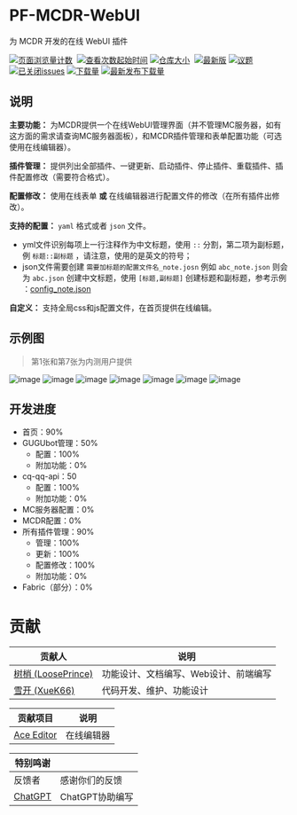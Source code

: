 # PF-MCDR-WebUI
为 MCDR 开发的在线 WebUI 插件

[![页面浏览量计数](https://badges.toozhao.com/badges/01JC0ZMB6718E924N6H2FEZRC5/green.svg)](/) 
[![查看次数起始时间](https://img.shields.io/badge/查看次数统计起始于-2024%2F11%2F06-2?style=flat-square)](/)
[![仓库大小](https://img.shields.io/github/repo-size/LoosePrince/PF-MCDR-WebUI?style=flat-square&label=仓库占用)](/) 
[![最新版](https://img.shields.io/github/v/release/LoosePrince/PF-MCDR-WebUI?style=flat-square&label=最新版)](https://github.com/LoosePrince/PF-MCDR-WebUI/releases/latest/)
[![议题](https://img.shields.io/github/issues/LoosePrince/PF-MCDR-WebUI?style=flat-square&label=Issues)](https://github.com/LoosePrince/PF-MCDR-WebUI/issues) 
[![已关闭issues](https://img.shields.io/github/issues-closed/LoosePrince/PF-MCDR-WebUI?style=flat-square&label=已关闭%20Issues)](https://github.com/LoosePrince/PF-MCDR-WebUI/issues?q=is%3Aissue+is%3Aclosed)
[![下载量](https://img.shields.io/github/downloads/LoosePrince/PF-MCDR-WebUI/total?style=flat-square&label=下载量)](https://github.com/LoosePrince/PF-MCDR-WebUI/releases)
[![最新发布下载量](https://img.shields.io/github/downloads/LoosePrince/PF-MCDR-WebUI/latest/total?style=flat-square&label=最新版本下载量)](https://github.com/LoosePrince/PF-MCDR-WebUI/releases/latest)

## 说明

**主要功能：** 为MCDR提供一个在线WebUI管理界面（并不管理MC服务器，如有这方面的需求请查询MC服务器面板），和MCDR插件管理和表单配置功能（可选使用在线编辑器）。

**插件管理：** 提供列出全部插件、一键更新、启动插件、停止插件、重载插件、插件配置修改（需要符合格式）。

**配置修改：** 使用在线表单 **或** 在线编辑器进行配置文件的修改（在所有插件出修改）。

**支持的配置：** `yaml` 格式或者 `json` 文件。
  - yml文件识别每项上一行注释作为中文标题，使用 `::` 分割，第二项为副标题，例 `标题::副标题` ，请注意，使用的是英文的符号；
  - json文件需要创建 `需要加标题的配置文件名_note.josn` 例如 `abc_note.json` 则会为 `abc.json` 创建中文标题，使用 `[标题,副标题]` 创建标题和副标题，参考示例 ：[config_note.json](https://github.com/LoosePrince/PF-MCDR-WebUI/blob/main/config_note.json)

**自定义：** 支持全局css和js配置文件，在首页提供在线编辑。

## 示例图

> 第1张和第7张为内测用户提供

![image](https://github.com/user-attachments/assets/fdcf5cf2-549a-4b83-a260-e9c54690734b)
![image](https://github.com/user-attachments/assets/06ee0b63-7463-4a3e-a940-d01e2a4f649b)
![image](https://github.com/user-attachments/assets/e09fd9ab-d04e-44ca-a06f-fa80fb085804)
![image](https://github.com/user-attachments/assets/c8ea77cf-7022-4fdc-b72a-3c8189d69f7a)
![image](https://github.com/user-attachments/assets/a4bd1b41-bbff-473b-bfe7-c3d0ebf18d82)
![image](https://github.com/user-attachments/assets/22558ae4-21b2-46a9-b309-7900e85e2eca)
![image](https://github.com/user-attachments/assets/038753a0-8814-4a04-bd6b-e266540f6bf7)


## 开发进度

- 首页：90%
- GUGUbot管理：50%
  - 配置：100%
  - 附加功能：0%
- cq-qq-api：50
  - 配置：100%
  - 附加功能：0%
- MC服务器配置：0%
- MCDR配置：0%
- 所有插件管理：90%
  - 管理：100%
  - 更新：100%
  - 配置修改：100%
  - 附加功能：0%
- Fabric（部分）：0%

# 贡献

| 贡献人 | 说明 |
|---|---|
| [树梢 (LoosePrince)](https://github.com/LoosePrince) | 功能设计、文档编写、Web设计、前端编写 |
| [雪开 (XueK66)](https://github.com/XueK66) | 代码开发、维护、功能设计 |


| 贡献项目 | 说明 |
|---|---|
| [Ace Editor](https://ace.c9.io/) | 在线编辑器 |


| 特别鸣谢 |  |
|---|---|
| 反馈者 | 感谢你们的反馈 |
| [ChatGPT](https://chatgpt.com) | ChatGPT协助编写 |
